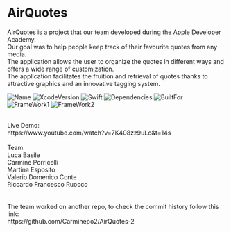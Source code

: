 # AirQuotes

AirQuotes is a project that our team developed during the Apple Developer Academy.<br />
Our goal was to help people keep track of their favourite quotes from any media.<br />
The application allows the user to organize the quotes in different ways and offers a wide range of customization.<br />
The application facilitates the fruition and retrieval of quotes thanks to attractive graphics and an innovative tagging system.<br />

![Name](https://badgen.net/badge/AQTeam/AirQuotes/green?icon=github)
![XcodeVersion](https://badgen.net/badge/XcodeVersion/13.0/green/?icon=apple)
![Swift](https://badgen.net/badge/SwiftVersion/5.5/red/?icon=apple)
![Dependencies](https://badgen.net/badge/dependencies/none/green?)
![BuiltFor](https://badgen.net/badge/BuiltFor/iOS15.0/green?) <br />
![FrameWork1](https://badgen.net/badge/FrameworkUsed/SwiftUI/red/?icon=apple)
![FrameWork2](https://badgen.net/badge/FrameworkUsed/CoreData/red/?icon=apple)

<br />
Live Demo:<br />
https://www.youtube.com/watch?v=7K408zz9uLc&t=14s

<br />
<br />
Team: <br />
Luca Basile <br />
Carmine Porricelli <br />
Martina Esposito <br />
Valerio Domenico Conte <br />
Riccardo Francesco Ruocco 
<br />
<br />
<br />
The team worked on another repo, to check the commit history follow this link: <br />
https://github.com/Carminepo2/AirQuotes-2
